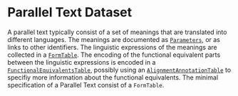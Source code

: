 # Parallel Text Dataset

A parallel text typically consist of a set of meanings that are translated into different languages. The meanings are documented as [`Parameters`](../../components/parameters), or as links to other identifiers. The linguistic expressions of the meanings are collected in a [`FormTable`](../../components/forms). The encoding of the functional equivalent parts between the linguistic expressions is encoded in a [`FunctionalEquivalentsTable`](../../components/functionalequivalents), possibly using an [`AlignmentAnnotationTable`](../../components/alignmentannotation) to specifiy more information about the functional equivalents. The minimal specification of a Parallel Text consist of a `FormTable`.
